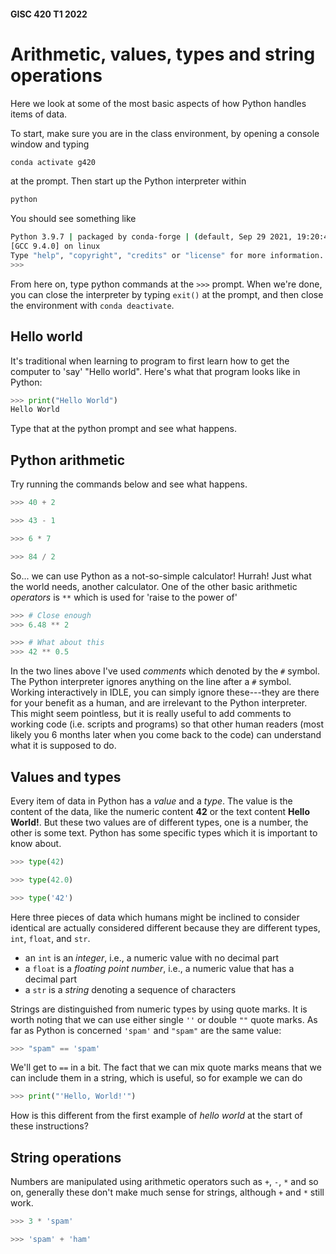 #### GISC 420 T1 2022
# Arithmetic, values, types and string operations
Here we look at some of the most basic aspects of how Python handles items of data.

To start, make sure you are in the class environment, by opening a console window and typing

```bash
conda activate g420
````

at the prompt. Then start up the Python interpreter within

```bash
python
```
You should see something like

```bash
Python 3.9.7 | packaged by conda-forge | (default, Sep 29 2021, 19:20:46)
[GCC 9.4.0] on linux
Type "help", "copyright", "credits" or "license" for more information.
>>>
```
From here on, type python commands at the `>>>` prompt. When we're done, you can close the interpreter by typing `exit()` at the prompt, and then close the environment with `conda deactivate`.

## Hello world
It's traditional when learning to program to first learn how to get the computer to 'say' "Hello world". Here's what that program looks like in Python:

```python
>>> print("Hello World")
Hello World
```

Type that at the python prompt and see what happens.

## Python arithmetic
Try running the commands below and see what happens.

```python
>>> 40 + 2
```

```python
>>> 43 - 1
```

```python
>>> 6 * 7
```

```python
>>> 84 / 2
```

So... we can use Python as a not-so-simple calculator! Hurrah! Just what the world needs, another calculator. One of the other basic arithmetic *operators* is `**` which is used for 'raise to the power of'

```python
>>> # Close enough
>>> 6.48 ** 2
```

```python
>>> # What about this
>>> 42 ** 0.5
```

In the two lines above I've used *comments* which denoted by the `#` symbol. The Python interpreter ignores anything on the line after a `#` symbol. Working interactively in IDLE, you can simply ignore these---they are there for your benefit as a human, and are irrelevant to the Python interpreter. This might seem pointless, but it is really useful to add comments to working code (i.e. scripts and programs) so that other human readers (most likely you 6 months later when you come back to the code) can understand what it is supposed to do.

## Values and types
Every item of data in Python has a *value* and a *type*. The value is the content of the data, like the numeric content **42** or the text content **Hello World!**. But these two values are of different types, one is a number, the other is some text. Python has some specific types which it is important to know about.

```python
>>> type(42)
```

```python
>>> type(42.0)
```

```python
>>> type('42')
```

Here three pieces of data which humans might be inclined to consider identical are actually considered different because they are different types, `int`, `float`, and `str`.

+ an `int` is an *integer*, i.e., a numeric value with no decimal part
+ a `float` is a *floating point number*, i.e., a numeric value that has a decimal part
+ a `str` is a *string* denoting a sequence of characters

Strings are distinguished from numeric types by using quote marks. It is worth noting that we can use either single `''` or double `""` quote marks. As far as Python is concerned `'spam'` and `"spam"` are the same value:

```python
>>> "spam" == 'spam'
```

We'll get to `==` in a bit. The fact that we can mix quote marks means that we can include them in a string, which is useful, so for example we can do

```python
>>> print("'Hello, World!'")
```

How is this different from the first example of *hello world* at the start of these instructions?

## String operations
Numbers are manipulated using arithmetic operators such as `+`, `-`, `*` and so on, generally these don't make much sense for strings, although `+` and `*` still work.

```python
>>> 3 * 'spam'
```

```python
>>> 'spam' + 'ham'
```
